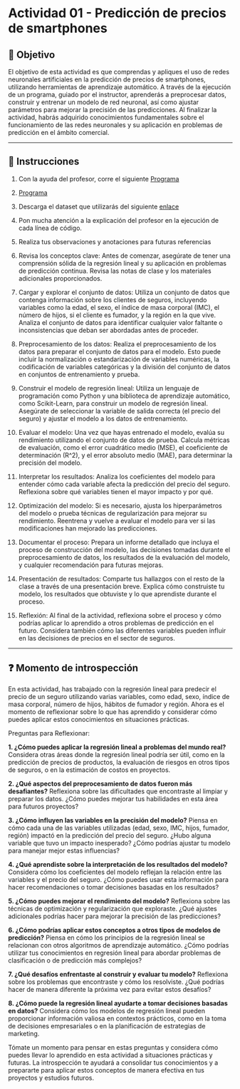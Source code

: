# **Actividad 01 - Predicción de precios de smartphones**

## 🎯 **Objetivo**
El objetivo de esta actividad es que comprendas y apliques el uso de redes neuronales artificiales en la predicción de precios de smartphones, utilizando herramientas de aprendizaje automático. A través de la ejecución de un programa, guiado por el instructor, aprenderás a preprocesar datos, construir y entrenar un modelo de red neuronal, así como ajustar parámetros para mejorar la precisión de las predicciones. Al finalizar la actividad, habrás adquirido conocimientos fundamentales sobre el funcionamiento de las redes neuronales y su aplicación en problemas de predicción en el ámbito comercial.

---

## 📑 Instrucciones
1.	Con la ayuda del profesor, corre el siguiente [Programa](https://github.com/beduExpert/Machine-Learning-2024/blob/c8c6a356be55c1ae16abf1f267ecd50e218ed3d7/Sesi%C3%B3n-03/Actividad-01/Actividad%2001%20-%20Simple%20Linear%20Regression%20-%20Insurance.ipynb)

2.	[Programa](Actividad_01_Redes_Neuronales_Predicción_de_precios_de_Smartphones.ipynb)

3.	Descarga el dataset que utilizarás del siguiente [enlace](https://www.kaggle.com/datasets/mirichoi0218/insurance)

4.	Pon mucha atención a la explicación del profesor en la ejecución de cada línea de código.

5.	Realiza tus observaciones y anotaciones para futuras referencias

6.	Revisa los conceptos clave: Antes de comenzar, asegúrate de tener una comprensión sólida de la regresión lineal y su aplicación en problemas de predicción continua. Revisa las notas de clase y los materiales adicionales proporcionados.

7. Cargar y explorar el conjunto de datos: Utiliza un conjunto de datos que contenga información sobre los clientes de seguros, incluyendo variables como la edad, el sexo, el índice de masa corporal (IMC), el número de hijos, si el cliente es fumador, y la región en la que vive. Analiza el conjunto de datos para identificar cualquier valor faltante o inconsistencias que deban ser abordadas antes de proceder.

8.	Preprocesamiento de los datos: Realiza el preprocesamiento de los datos para preparar el conjunto de datos para el modelo. Esto puede incluir la normalización o estandarización de variables numéricas, la codificación de variables categóricas y la división del conjunto de datos en conjuntos de entrenamiento y prueba.

9.	Construir el modelo de regresión lineal: Utiliza un lenguaje de programación como Python y una biblioteca de aprendizaje automático, como Scikit-Learn, para construir un modelo de regresión lineal. Asegúrate de seleccionar la variable de salida correcta (el precio del seguro) y ajustar el modelo a los datos de entrenamiento.

10.	Evaluar el modelo: Una vez que hayas entrenado el modelo, evalúa su rendimiento utilizando el conjunto de datos de prueba. Calcula métricas de evaluación, como el error cuadrático medio (MSE), el coeficiente de determinación (R^2), y el error absoluto medio (MAE), para determinar la precisión del modelo.

11.	Interpretar los resultados: Analiza los coeficientes del modelo para entender cómo cada variable afecta la predicción del precio del seguro. Reflexiona sobre qué variables tienen el mayor impacto y por qué.

12.	Optimización del modelo: Si es necesario, ajusta los hiperparámetros del modelo o prueba técnicas de regularización para mejorar su rendimiento. Reentrena y vuelve a evaluar el modelo para ver si las modificaciones han mejorado las predicciones.

13.	Documentar el proceso: Prepara un informe detallado que incluya el proceso de construcción del modelo, las decisiones tomadas durante el preprocesamiento de datos, los resultados de la evaluación del modelo, y cualquier recomendación para futuras mejoras.

14.	Presentación de resultados: Comparte tus hallazgos con el resto de la clase a través de una presentación breve. Explica cómo construiste tu modelo, los resultados que obtuviste y lo que aprendiste durante el proceso.

15.	Reflexión: Al final de la actividad, reflexiona sobre el proceso y cómo podrías aplicar lo aprendido a otros problemas de predicción en el futuro. Considera también cómo las diferentes variables pueden influir en las decisiones de precios en el sector de seguros.


---

## ❓ **Momento de introspección**

En esta actividad, has trabajado con la regresión lineal para predecir el precio de un seguro utilizando varias variables, como edad, sexo, índice de masa corporal, número de hijos, hábitos de fumador y región. Ahora es el momento de reflexionar sobre lo que has aprendido y considerar cómo puedes aplicar estos conocimientos en situaciones prácticas.

Preguntas para Reflexionar:

**1.	¿Cómo puedes aplicar la regresión lineal a problemas del mundo real?** Considera otras áreas donde la regresión lineal podría ser útil, como en la predicción de precios de productos, la evaluación de riesgos en otros tipos de seguros, o en la estimación de costos en proyectos.

**2.	¿Qué aspectos del preprocesamiento de datos fueron más desafiantes?** Reflexiona sobre las dificultades que encontraste al limpiar y preparar los datos. ¿Cómo puedes mejorar tus habilidades en esta área para futuros proyectos?

**3.	¿Cómo influyen las variables en la precisión del modelo?** Piensa en cómo cada una de las variables utilizadas (edad, sexo, IMC, hijos, fumador, región) impactó en la predicción del precio del seguro. ¿Hubo alguna variable que tuvo un impacto inesperado? ¿Cómo podrías ajustar tu modelo para manejar mejor estas influencias?

**4.	¿Qué aprendiste sobre la interpretación de los resultados del modelo?** Considera cómo los coeficientes del modelo reflejan la relación entre las variables y el precio del seguro. ¿Cómo puedes usar esta información para hacer recomendaciones o tomar decisiones basadas en los resultados?

**5.	¿Cómo puedes mejorar el rendimiento del modelo?** Reflexiona sobre las técnicas de optimización y regularización que exploraste. ¿Qué ajustes adicionales podrías hacer para mejorar la precisión de las predicciones?

**6.	¿Cómo podrías aplicar estos conceptos a otros tipos de modelos de predicción?** Piensa en cómo los principios de la regresión lineal se relacionan con otros algoritmos de aprendizaje automático. ¿Cómo podrías utilizar tus conocimientos en regresión lineal para abordar problemas de clasificación o de predicción más complejos?

**7.	¿Qué desafíos enfrentaste al construir y evaluar tu modelo?** Reflexiona sobre los problemas que encontraste y cómo los resolviste. ¿Qué podrías hacer de manera diferente la próxima vez para evitar estos desafíos?

**8.	¿Cómo puede la regresión lineal ayudarte a tomar decisiones basadas en datos?** Considera cómo los modelos de regresión lineal pueden proporcionar información valiosa en contextos prácticos, como en la toma de decisiones empresariales o en la planificación de estrategias de marketing.

Tómate un momento para pensar en estas preguntas y considera cómo puedes llevar lo aprendido en esta actividad a situaciones prácticas y futuras. La introspección te ayudará a consolidar tus conocimientos y a prepararte para aplicar estos conceptos de manera efectiva en tus proyectos y estudios futuros.




